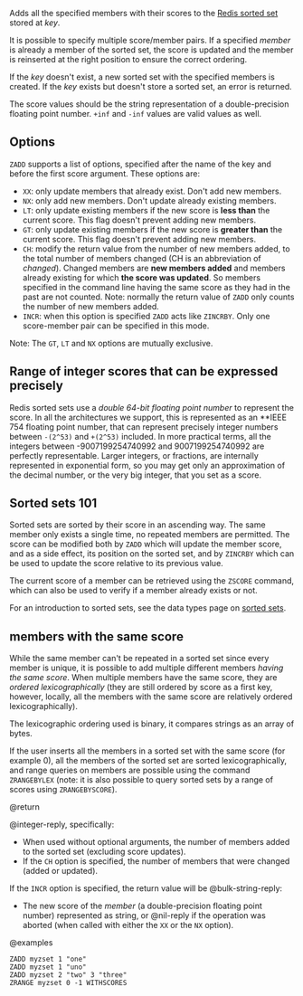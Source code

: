 Adds all the specified members with their scores to the [Redis sorted set](/docs/data-types/sorted-sets) stored at _key_.

It is possible to specify multiple score/member pairs.
If a specified _member_ is already a member of the sorted set, the score is updated and the member is reinserted at the right position to ensure the correct ordering.

If the _key_ doesn't exist, a new sorted set with the specified members is created.
If the _key_ exists but doesn't store a sorted set, an error is returned.

The score values should be the string representation of a double-precision floating point number.
`+inf` and `-inf` values are valid values as well.

## Options

`ZADD` supports a list of options, specified after the name of the key and before the first score argument.
These options are:

* `XX`: only update members that already exist. Don't add new members.
* `NX`: only add new members. Don't update already existing members.
* `LT`: only update existing members if the new score is **less than** the current score. This flag doesn't prevent adding new members.
* `GT`: only update existing members if the new score is **greater than** the current score. This flag doesn't prevent adding new members.
* `CH`: modify the return value from the number of new members added, to the total number of members changed (CH is an abbreviation of *changed*). Changed members are **new members added** and members already existing for which **the score was updated**. So members specified in the command line having the same score as they had in the past are not counted. Note: normally the return value of `ZADD` only counts the number of new members added.
* `INCR`: when this option is specified `ZADD` acts like `ZINCRBY`. Only one score-member pair can be specified in this mode.

Note: The `GT`, `LT` and `NX` options are mutually exclusive.

## Range of integer scores that can be expressed precisely

Redis sorted sets use a *double 64-bit floating point number* to represent the score.
In all the architectures we support, this is represented as an **IEEE 754 floating point number, that can represent precisely integer numbers between `-(2^53)` and `+(2^53)` included.
In more practical terms, all the integers between -9007199254740992 and 9007199254740992 are perfectly representable.
Larger integers, or fractions, are internally represented in exponential form, so you may get only an approximation of the decimal number, or the very big integer, that you set as a score.

## Sorted sets 101

Sorted sets are sorted by their score in an ascending way.
The same member only exists a single time, no repeated members are permitted.
The score can be modified both by `ZADD` which will update the member score, and as a side effect, its position on the sorted set, and by `ZINCRBY` which can be used to update the score relative to its previous value.

The current score of a member can be retrieved using the `ZSCORE` command, which can also be used to verify if a member already exists or not.

For an introduction to sorted sets, see the data types page on [sorted sets][tdtss].

[tdtss]: /topics/data-types#sorted-sets

## members with the same score

While the same member can't be repeated in a sorted set since every member
is unique, it is possible to add multiple different members *having the same score*.
When multiple members have the same score, they are *ordered lexicographically* (they are still ordered by score as a first key, however, locally, all the members with the same score are relatively ordered lexicographically).

The lexicographic ordering used is binary, it compares strings as an array of bytes.

If the user inserts all the members in a sorted set with the same score (for example 0), all the members of the sorted set are sorted lexicographically, and range queries on members are possible using the command `ZRANGEBYLEX` (note: it is also possible to query sorted sets by a range of scores using `ZRANGEBYSCORE`).

@return

@integer-reply, specifically:

* When used without optional arguments, the number of members added to the sorted set (excluding score updates).
* If the `CH` option is specified, the number of members that were changed (added or updated).

If the `INCR` option is specified, the return value will be @bulk-string-reply:

* The new score of the _member_ (a double-precision floating point number) represented as string, or @nil-reply if the operation was aborted (when called with either the `XX` or the `NX` option).

@examples

```cli
ZADD myzset 1 "one"
ZADD myzset 1 "uno"
ZADD myzset 2 "two" 3 "three"
ZRANGE myzset 0 -1 WITHSCORES
```
